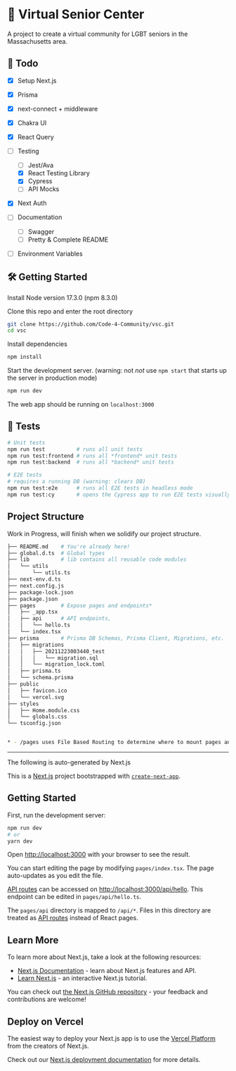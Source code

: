 # 🏡 Virtual Senior Center

A project to create a virtual community for LGBT seniors in the Massachusetts area.

## 👷 Todo

- [x] Setup Next.js
- [x] Prisma
- [x] next-connect + middleware
- [x] Chakra UI
- [x] React Query
- [ ] Testing
  - [ ] Jest/Ava
  - [x] React Testing Library
  - [x] Cypress
  - [ ] API Mocks
- [x] Next Auth
- [ ] Documentation
  - [ ] Swagger
  - [ ] Pretty & Complete README
- [ ] Environment Variables


## 🛠️ Getting Started

Install Node version 17.3.0 (npm 8.3.0)

Clone this repo and enter the root directory

```bash
git clone https://github.com/Code-4-Community/vsc.git
cd vsc
```

Install dependencies

```bash
npm install
```

Start the development server. (warning: not *not* use `npm start` that starts up the server in production mode)

```bash
npm run dev
```

The web app should be running on `localhost:3000`

## 🧪 Tests

```bash
# Unit tests
npm run test          # runs all unit tests
npm run test:frontend # runs all *frontend* unit tests
npm run test:backend  # runs all *backend* unit tests

# E2E tests
# requires a running DB (warning: clears DB)
npm run test:e2e      # runs all E2E tests in headless mode
npm run test:cy       # opens the Cypress app to run E2E tests visually
```

## Project Structure

Work in Progress, will finish when we solidify our project structure.

```bash
├── README.md    # You're already here!
├── global.d.ts  # Global types
├── lib          # lib contains all reusable code modules
│   └── utils    
│       └── utils.ts
├── next-env.d.ts
├── next.config.js
├── package-lock.json
├── package.json
├── pages        # Expose pages and endpoints*
│   ├── _app.tsx
│   ├── api      # API endpoints, 
│   │   └── hello.ts
│   └── index.tsx
├── prisma       # Prisma DB Schemas, Prisma Client, Migrations, etc.
│   ├── migrations
│   │   ├── 20211223003440_test
│   │   │   └── migration.sql
│   │   └── migration_lock.toml
│   ├── prisma.ts
│   └── schema.prisma
├── public
│   ├── favicon.ico
│   └── vercel.svg
├── styles
│   ├── Home.module.css
│   └── globals.css
└── tsconfig.json


* - /pages uses File Based Routing to determine where to mount pages and API endpoints. i.e. /pages/pages/home.tsx would render home.tsx at http://baseurl.com/home
```

---
The following is auto-generated by Next.js

This is a [Next.js](https://nextjs.org/) project bootstrapped with [`create-next-app`](https://github.com/vercel/next.js/tree/canary/packages/create-next-app).

## Getting Started

First, run the development server:

```bash
npm run dev
# or
yarn dev
```

Open [http://localhost:3000](http://localhost:3000) with your browser to see the result.

You can start editing the page by modifying `pages/index.tsx`. The page auto-updates as you edit the file.

[API routes](https://nextjs.org/docs/api-routes/introduction) can be accessed on [http://localhost:3000/api/hello](http://localhost:3000/api/hello). This endpoint can be edited in `pages/api/hello.ts`.

The `pages/api` directory is mapped to `/api/*`. Files in this directory are treated as [API routes](https://nextjs.org/docs/api-routes/introduction) instead of React pages.

## Learn More

To learn more about Next.js, take a look at the following resources:

- [Next.js Documentation](https://nextjs.org/docs) - learn about Next.js features and API.
- [Learn Next.js](https://nextjs.org/learn) - an interactive Next.js tutorial.

You can check out [the Next.js GitHub repository](https://github.com/vercel/next.js/) - your feedback and contributions are welcome!

## Deploy on Vercel

The easiest way to deploy your Next.js app is to use the [Vercel Platform](https://vercel.com/new?utm_medium=default-template&filter=next.js&utm_source=create-next-app&utm_campaign=create-next-app-readme) from the creators of Next.js.

Check out our [Next.js deployment documentation](https://nextjs.org/docs/deployment) for more details.
